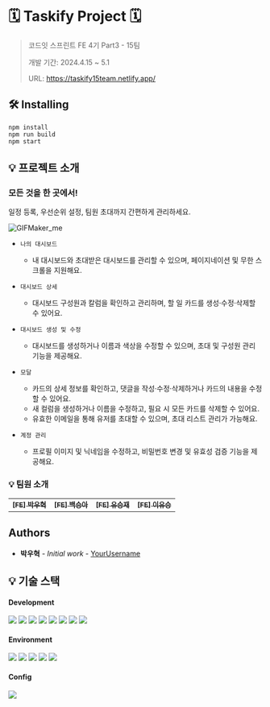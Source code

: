 # 🗓️ Taskify Project 🗓️

> 코드잇 스프린트 FE 4기 Part3 - 15팀
>
> 개발 기간: 2024.4.15 ~ 5.1
>
> URL: https://taskify15team.netlify.app/

## 🛠️ Installing

```
npm install
npm run build
npm start
```

## 💡 프로젝트 소개
### 모든 것을 한 곳에서!
일정 등록, 우선순위 설정, 팀원 초대까지 간편하게 관리하세요.

![GIFMaker_me](https://github.com/user-attachments/assets/64d4a267-b899-4d4f-a379-3efb4fe0839c)

- `나의 대시보드`
  - 내 대시보드와 초대받은 대시보드를 관리할 수 있으며, 페이지네이션 및 무한 스크롤을 지원해요.

- `대시보드 상세`
  - 대시보드 구성원과 칼럼을 확인하고 관리하며, 할 일 카드를 생성·수정·삭제할 수 있어요.

- `대시보드 생성 및 수정`
  - 대시보드를 생성하거나 이름과 색상을 수정할 수 있으며, 초대 및 구성원 관리 기능을 제공해요.

- `모달`
  - 카드의 상세 정보를 확인하고, 댓글을 작성·수정·삭제하거나 카드의 내용을 수정할 수 있어요.
  - 새 컬럼을 생성하거나 이름을 수정하고, 필요 시 모든 카드를 삭제할 수 있어요.
  - 유효한 이메일을 통해 유저를 초대할 수 있으며, 초대 리스트 관리가 가능해요.

- `계정 관리`
  - 프로필 이미지 및 닉네임을 수정하고, 비밀번호 변경 및 유효성 검증 기능을 제공해요.

### 💡 팀원 소개

<table>
  <tbody>
    <tr>
      <td align="center"><a href="https://github.com/kimtaejin3">
      <sub><b>[FE] 박우혁</b></sub></a><br /></td>
      <td align="center"><a href="https://github.com/dtc03003">
      <sub><b>[FE] 백승아</b></sub></a><br /></td>
      <td align="center"><a href="https://github.com/changmin6362">
      <sub><b>[FE] 유승재</b></sub></a><br /></td>
      <td align="center"><a href="https://github.com/youth-o">
      <sub><b>[FE] 이유승</b></sub></a><br /></td>
    </tr>
  </tbody>
</table>

## Authors

* **박우혁** - *Initial work* - [YourUsername](https://github.com/YourUsername)

## 💡 기술 스택

#### Development

<div style="margin: ; text-align: left;" "text-align: left;">
  <img src="https://img.shields.io/badge/React-61DAFB?style=for-the-badge&logo=React&logoColor=white">
  <img src="https://img.shields.io/badge/Next.js-000000?style=for-the-badge&logo=Next.js&logoColor=white"/>
  <img src="https://img.shields.io/badge/Typescript-3178C6?style=for-the-badge&logo=Typescript&logoColor=white"/>
  <img src="https://img.shields.io/badge/HTML5-E34F26?style=for-the-badge&logo=HTML5&logoColor=white">
  <img src="https://img.shields.io/badge/CSS3-1572B6?style=for-the-badge&logo=css3&logoColor=white"/>
  <img src="https://img.shields.io/badge/Eslint-4B32C3?style=for-the-badge&logo=Eslint&logoColor=white">
  <img src="https://img.shields.io/badge/Prettier-F7B93E?style=for-the-badge&logo=Prettier&logoColor=white">
  <img src="https://img.shields.io/badge/React%20Hook%20Form-%23EC5990.svg?style=for-the-badge&logo=reacthookform&logoColor=white">
</div>

#### Environment

 <div style="margin: ; text-align: left;" "text-align: left;"> 
   <img src="https://img.shields.io/badge/Visual Studio Code-007ACC?style=for-the-badge&logo=Visual Studio Code&logoColor=white"/>
   <img src="https://img.shields.io/badge/Git-F05032?style=for-the-badge&logo=Git&logoColor=white">
   <img src="https://img.shields.io/badge/Github-181717?style=for-the-badge&logo=Github&logoColor=white">
   <img src="https://img.shields.io/badge/Amazon AWS-232F3E?style=for-the-badge&logo=amazonaws&logoColor=white"/>
   <img src="https://img.shields.io/badge/netlify-%23000000.svg?style=for-the-badge&logo=netlify&logoColor=#00C7B7"/>
</div>

#### Config
   <img src="https://img.shields.io/badge/Npm-CB3837?style=for-the-badge&logo=Npm&logoColor=white">
